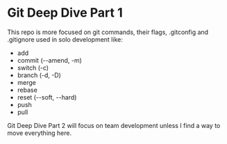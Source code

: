 # Git Deep Dive Part 1

This repo is more focused on git commands, their flags, .gitconfig and .gitignore used in solo development like:
- add
- commit (--amend, -m)
- switch (-c)
- branch (-d, -D)
- merge
- rebase
- reset (--soft, --hard)
- push
- pull

Git Deep Dive Part 2 will focus on team development unless I find a way to move everything here.
